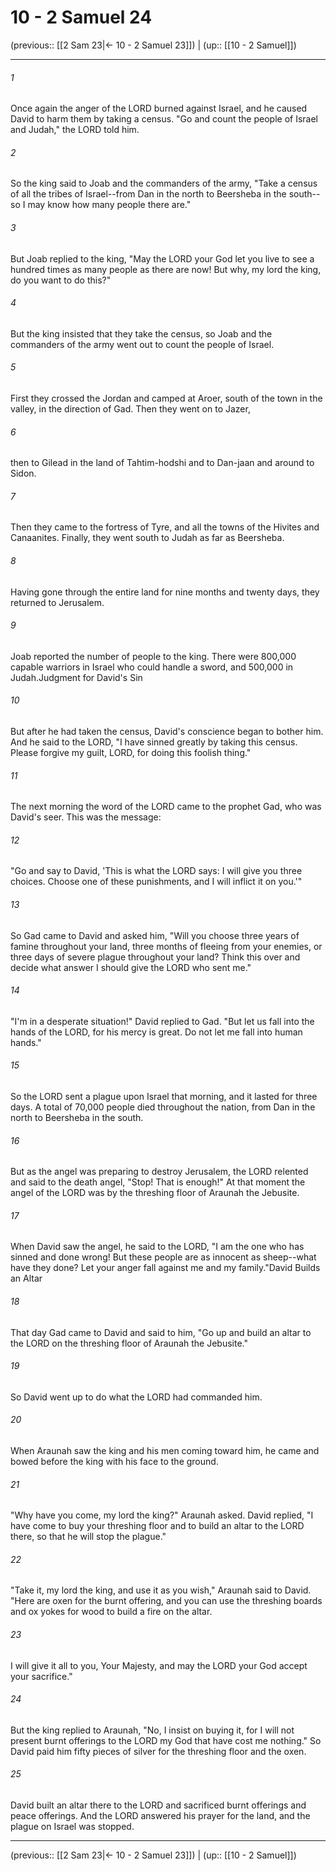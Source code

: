 # 10 - 2 Samuel 24

(previous:: [[2 Sam 23|← 10 - 2 Samuel 23]]) | (up:: [[10 - 2 Samuel]])

***


###### 1 
Once again the anger of the LORD burned against Israel, and he caused David to harm them by taking a census. "Go and count the people of Israel and Judah," the LORD told him. 

###### 2 
So the king said to Joab and the commanders of the army, "Take a census of all the tribes of Israel--from Dan in the north to Beersheba in the south--so I may know how many people there are." 

###### 3 
But Joab replied to the king, "May the LORD your God let you live to see a hundred times as many people as there are now! But why, my lord the king, do you want to do this?" 

###### 4 
But the king insisted that they take the census, so Joab and the commanders of the army went out to count the people of Israel. 

###### 5 
First they crossed the Jordan and camped at Aroer, south of the town in the valley, in the direction of Gad. Then they went on to Jazer, 

###### 6 
then to Gilead in the land of Tahtim-hodshi and to Dan-jaan and around to Sidon. 

###### 7 
Then they came to the fortress of Tyre, and all the towns of the Hivites and Canaanites. Finally, they went south to Judah as far as Beersheba. 

###### 8 
Having gone through the entire land for nine months and twenty days, they returned to Jerusalem. 

###### 9 
Joab reported the number of people to the king. There were 800,000 capable warriors in Israel who could handle a sword, and 500,000 in Judah.Judgment for David's Sin 

###### 10 
But after he had taken the census, David's conscience began to bother him. And he said to the LORD, "I have sinned greatly by taking this census. Please forgive my guilt, LORD, for doing this foolish thing." 

###### 11 
The next morning the word of the LORD came to the prophet Gad, who was David's seer. This was the message: 

###### 12 
"Go and say to David, 'This is what the LORD says: I will give you three choices. Choose one of these punishments, and I will inflict it on you.'" 

###### 13 
So Gad came to David and asked him, "Will you choose three years of famine throughout your land, three months of fleeing from your enemies, or three days of severe plague throughout your land? Think this over and decide what answer I should give the LORD who sent me." 

###### 14 
"I'm in a desperate situation!" David replied to Gad. "But let us fall into the hands of the LORD, for his mercy is great. Do not let me fall into human hands." 

###### 15 
So the LORD sent a plague upon Israel that morning, and it lasted for three days. A total of 70,000 people died throughout the nation, from Dan in the north to Beersheba in the south. 

###### 16 
But as the angel was preparing to destroy Jerusalem, the LORD relented and said to the death angel, "Stop! That is enough!" At that moment the angel of the LORD was by the threshing floor of Araunah the Jebusite. 

###### 17 
When David saw the angel, he said to the LORD, "I am the one who has sinned and done wrong! But these people are as innocent as sheep--what have they done? Let your anger fall against me and my family."David Builds an Altar 

###### 18 
That day Gad came to David and said to him, "Go up and build an altar to the LORD on the threshing floor of Araunah the Jebusite." 

###### 19 
So David went up to do what the LORD had commanded him. 

###### 20 
When Araunah saw the king and his men coming toward him, he came and bowed before the king with his face to the ground. 

###### 21 
"Why have you come, my lord the king?" Araunah asked. David replied, "I have come to buy your threshing floor and to build an altar to the LORD there, so that he will stop the plague." 

###### 22 
"Take it, my lord the king, and use it as you wish," Araunah said to David. "Here are oxen for the burnt offering, and you can use the threshing boards and ox yokes for wood to build a fire on the altar. 

###### 23 
I will give it all to you, Your Majesty, and may the LORD your God accept your sacrifice." 

###### 24 
But the king replied to Araunah, "No, I insist on buying it, for I will not present burnt offerings to the LORD my God that have cost me nothing." So David paid him fifty pieces of silver for the threshing floor and the oxen. 

###### 25 
David built an altar there to the LORD and sacrificed burnt offerings and peace offerings. And the LORD answered his prayer for the land, and the plague on Israel was stopped.

***

(previous:: [[2 Sam 23|← 10 - 2 Samuel 23]]) | (up:: [[10 - 2 Samuel]])
